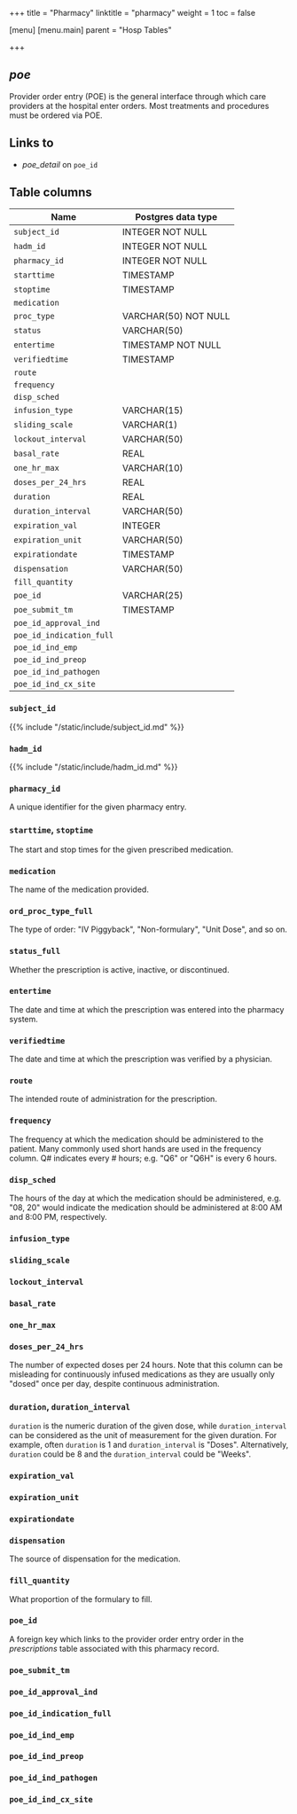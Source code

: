 +++
title = "Pharmacy"
linktitle = "pharmacy"
weight = 1
toc = false

[menu]
  [menu.main]
    parent = "Hosp Tables"

+++

## *poe*

Provider order entry (POE) is the general interface through which care providers at the hospital enter orders. Most treatments and procedures must be ordered via POE.

## Links to

* *poe_detail* on `poe_id`

<!--

# Important considerations

-->

## Table columns

Name | Postgres data type
---- | ----
`subject_id` | INTEGER NOT NULL
`hadm_id` | INTEGER NOT NULL
`pharmacy_id` | INTEGER NOT NULL
`starttime` | TIMESTAMP
`stoptime` | TIMESTAMP
`medication` |
`proc_type` | VARCHAR(50) NOT NULL
`status` | VARCHAR(50)
`entertime` | TIMESTAMP NOT NULL
`verifiedtime` | TIMESTAMP
`route` |
`frequency` |
`disp_sched` |
`infusion_type` | VARCHAR(15)
`sliding_scale` | VARCHAR(1)
`lockout_interval` | VARCHAR(50)
`basal_rate` | REAL
`one_hr_max` | VARCHAR(10)
`doses_per_24_hrs` | REAL
`duration` | REAL
`duration_interval` | VARCHAR(50)
`expiration_val` | INTEGER
`expiration_unit` | VARCHAR(50)
`expirationdate` | TIMESTAMP
`dispensation` | VARCHAR(50)
`fill_quantity` |
`poe_id` | VARCHAR(25)
`poe_submit_tm` | TIMESTAMP
`poe_id_approval_ind` |
`poe_id_indication_full` |
`poe_id_ind_emp` |
`poe_id_ind_preop` |
`poe_id_ind_pathogen` |
`poe_id_ind_cx_site` |

### `subject_id`

{{% include "/static/include/subject_id.md" %}}

### `hadm_id`

{{% include "/static/include/hadm_id.md" %}}

### `pharmacy_id`

A unique identifier for the given pharmacy entry.

### `starttime`, `stoptime`

The start and stop times for the given prescribed medication.

### `medication`

The name of the medication provided.

### `ord_proc_type_full`

The type of order: "IV Piggyback", "Non-formulary", "Unit Dose", and so on.

### `status_full`

Whether the prescription is active, inactive, or discontinued.

### `entertime`

The date and time at which the prescription was entered into the pharmacy system.

### `verifiedtime`

The date and time at which the prescription was verified by a physician.

### `route`

The intended route of administration for the prescription.

### `frequency`

The frequency at which the medication should be administered to the patient. Many commonly used short hands are used in the frequency column.
Q# indicates every # hours; e.g. "Q6" or "Q6H" is every 6 hours.

### `disp_sched`

The hours of the day at which the medication should be administered, e.g. "08, 20" would indicate the medication should be administered at 8:00 AM and 8:00 PM, respectively.

### `infusion_type`



### `sliding_scale`



### `lockout_interval`



### `basal_rate`



### `one_hr_max`



### `doses_per_24_hrs`

The number of expected doses per 24 hours. Note that this column can be misleading for continuously infused medications as they are usually only "dosed" once per day, despite continuous administration.

### `duration`, `duration_interval`

`duration` is the numeric duration of the given dose, while `duration_interval` can be considered as the unit of measurement for the given duration. For example, often `duration` is 1 and `duration_interval` is "Doses". Alternatively, `duration` could be 8 and the `duration_interval` could be "Weeks".

### `expiration_val`



### `expiration_unit`



### `expirationdate`



### `dispensation`

The source of dispensation for the medication.

### `fill_quantity`

What proportion of the formulary to fill.

### `poe_id`

A foreign key which links to the provider order entry order in the *prescriptions* table associated with this pharmacy record.

### `poe_submit_tm`



### `poe_id_approval_ind`



### `poe_id_indication_full`



### `poe_id_ind_emp`



### `poe_id_ind_preop`



### `poe_id_ind_pathogen`



### `poe_id_ind_cx_site`


